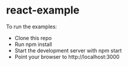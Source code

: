 # react-example
To run the examples:
* Clone this repo
* Run npm install
* Start the development server with npm start
* Point your browser to http://localhost:3000
